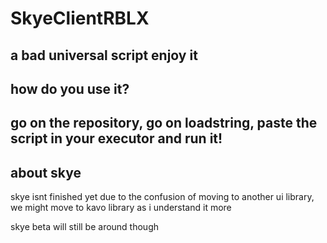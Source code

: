 # SkyeClientRBLX
a bad universal script
enjoy it
-----------------------------------
how do you use it?
-----------------------------------
go on the repository, go on loadstring, paste the script in your executor and run it!
-----------------------------------
about skye
-----------------------------------
skye isnt finished yet
due to the confusion of moving to another ui library, we might move to kavo library as i understand it more

skye beta will still be around though
